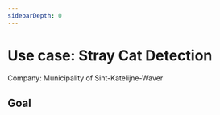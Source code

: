 ```yaml
---
sidebarDepth: 0
---
```


# Use case: Stray Cat Detection
Company: Municipality of Sint-Katelijne-Waver

## Goal

